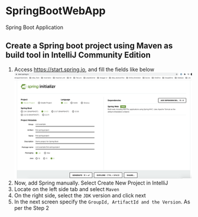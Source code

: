 # SpringBootWebApp
Spring  Boot Application

Create a Spring boot project using Maven as build tool in IntelliJ Community Edition
------------------------------------------------------------------------------------

1. Access  https://start.spring.io, and fill the fields like below
![Spring_boot](https://github.com/priya006/SpringBootWebApp/blob/master/Spring%20Initializer.png)
2. Now, add Spring manually. Select Create New Project in IntelliJ
3. Locate on the left side tab and select `Maven`
4. On the right side, select the `JDK` version and click next
5. In the next screen specify the `GroupId, ArtifactId and the Version`. As per the Step 2
